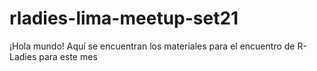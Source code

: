 # rladies-lima-meetup-set21
¡Hola mundo! Aquí se encuentran los materiales para el encuentro de R-Ladies para este mes
